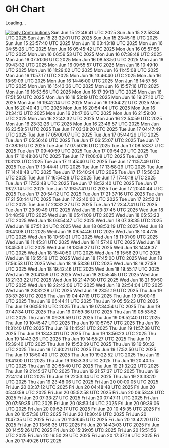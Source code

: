 # GH Chart

Loading...

[![Daily Contributions](https://github.com/peanuts735/GHchart/actions/workflows/job.yaml/badge.svg?event=check_run)](https://github.com/peanuts735/GHchart/actions/workflows/job.yaml)
Sun Jun 15 22:46:41 UTC 2025
Sun Jun 15 22:58:34 UTC 2025
Sun Jun 15 23:32:01 UTC 2025
Sun Jun 15 23:45:18 UTC 2025
Sun Jun 15 23:57:40 UTC 2025
Mon Jun 16 03:43:18 UTC 2025
Mon Jun 16 04:55:26 UTC 2025
Mon Jun 16 05:45:42 UTC 2025
Mon Jun 16 05:57:56 UTC 2025
Mon Jun 16 06:56:53 UTC 2025
Mon Jun 16 07:38:48 UTC 2025
Mon Jun 16 07:51:06 UTC 2025
Mon Jun 16 08:53:50 UTC 2025
Mon Jun 16 09:43:32 UTC 2025
Mon Jun 16 09:55:57 UTC 2025
Mon Jun 16 10:49:10 UTC 2025
Mon Jun 16 11:29:02 UTC 2025
Mon Jun 16 11:45:08 UTC 2025
Mon Jun 16 11:57:17 UTC 2025
Mon Jun 16 13:46:40 UTC 2025
Mon Jun 16 13:59:09 UTC 2025
Mon Jun 16 14:46:00 UTC 2025
Mon Jun 16 14:57:56 UTC 2025
Mon Jun 16 15:43:36 UTC 2025
Mon Jun 16 15:57:16 UTC 2025
Mon Jun 16 16:53:56 UTC 2025
Mon Jun 16 17:39:13 UTC 2025
Mon Jun 16 17:51:50 UTC 2025
Mon Jun 16 18:53:19 UTC 2025
Mon Jun 16 19:27:10 UTC 2025
Mon Jun 16 19:42:14 UTC 2025
Mon Jun 16 19:54:22 UTC 2025
Mon Jun 16 20:40:43 UTC 2025
Mon Jun 16 20:54:44 UTC 2025
Mon Jun 16 21:34:13 UTC 2025
Mon Jun 16 21:47:06 UTC 2025
Mon Jun 16 21:59:00 UTC 2025
Mon Jun 16 22:42:32 UTC 2025
Mon Jun 16 22:54:59 UTC 2025
Mon Jun 16 23:32:26 UTC 2025
Mon Jun 16 23:46:57 UTC 2025
Mon Jun 16 23:58:51 UTC 2025
Tue Jun 17 03:38:20 UTC 2025
Tue Jun 17 04:47:49 UTC 2025
Tue Jun 17 05:00:07 UTC 2025
Tue Jun 17 05:44:26 UTC 2025
Tue Jun 17 05:56:46 UTC 2025
Tue Jun 17 06:55:07 UTC 2025
Tue Jun 17 07:38:16 UTC 2025
Tue Jun 17 07:50:16 UTC 2025
Tue Jun 17 08:53:37 UTC 2025
Tue Jun 17 09:40:59 UTC 2025
Tue Jun 17 09:54:29 UTC 2025
Tue Jun 17 10:48:06 UTC 2025
Tue Jun 17 11:00:08 UTC 2025
Tue Jun 17 11:31:13 UTC 2025
Tue Jun 17 11:45:40 UTC 2025
Tue Jun 17 11:57:49 UTC 2025
Tue Jun 17 13:44:41 UTC 2025
Tue Jun 17 13:58:29 UTC 2025
Tue Jun 17 14:48:48 UTC 2025
Tue Jun 17 15:40:24 UTC 2025
Tue Jun 17 15:56:32 UTC 2025
Tue Jun 17 16:54:26 UTC 2025
Tue Jun 17 17:40:18 UTC 2025
Tue Jun 17 17:52:48 UTC 2025
Tue Jun 17 18:52:40 UTC 2025
Tue Jun 17 19:27:14 UTC 2025
Tue Jun 17 19:57:41 UTC 2025
Tue Jun 17 20:40:44 UTC 2025
Tue Jun 17 20:54:12 UTC 2025
Tue Jun 17 21:37:16 UTC 2025
Tue Jun 17 21:50:44 UTC 2025
Tue Jun 17 22:40:00 UTC 2025
Tue Jun 17 22:52:21 UTC 2025
Tue Jun 17 23:32:27 UTC 2025
Tue Jun 17 23:47:41 UTC 2025
Tue Jun 17 23:59:49 UTC 2025
Wed Jun 18 03:37:45 UTC 2025
Wed Jun 18 04:48:59 UTC 2025
Wed Jun 18 05:41:09 UTC 2025
Wed Jun 18 05:53:23 UTC 2025
Wed Jun 18 06:54:47 UTC 2025
Wed Jun 18 07:38:35 UTC 2025
Wed Jun 18 07:51:34 UTC 2025
Wed Jun 18 08:53:19 UTC 2025
Wed Jun 18 09:41:08 UTC 2025
Wed Jun 18 09:54:46 UTC 2025
Wed Jun 18 10:47:15 UTC 2025
Wed Jun 18 10:59:21 UTC 2025
Wed Jun 18 11:31:09 UTC 2025
Wed Jun 18 11:45:31 UTC 2025
Wed Jun 18 11:57:46 UTC 2025
Wed Jun 18 13:45:53 UTC 2025
Wed Jun 18 13:59:27 UTC 2025
Wed Jun 18 14:48:37 UTC 2025
Wed Jun 18 15:40:50 UTC 2025
Wed Jun 18 15:56:29 UTC 2025
Wed Jun 18 16:55:19 UTC 2025
Wed Jun 18 17:45:00 UTC 2025
Wed Jun 18 17:56:53 UTC 2025
Wed Jun 18 18:53:36 UTC 2025
Wed Jun 18 19:27:59 UTC 2025
Wed Jun 18 19:42:46 UTC 2025
Wed Jun 18 19:55:17 UTC 2025
Wed Jun 18 20:41:59 UTC 2025
Wed Jun 18 20:55:45 UTC 2025
Wed Jun 18 21:33:22 UTC 2025
Wed Jun 18 21:47:30 UTC 2025
Wed Jun 18 21:59:50 UTC 2025
Wed Jun 18 22:42:06 UTC 2025
Wed Jun 18 22:54:04 UTC 2025
Wed Jun 18 23:32:28 UTC 2025
Wed Jun 18 23:51:19 UTC 2025
Thu Jun 19 03:37:26 UTC 2025
Thu Jun 19 04:47:19 UTC 2025
Thu Jun 19 05:00:16 UTC 2025
Thu Jun 19 05:44:11 UTC 2025
Thu Jun 19 05:56:23 UTC 2025
Thu Jun 19 06:55:10 UTC 2025
Thu Jun 19 07:34:54 UTC 2025
Thu Jun 19 07:47:34 UTC 2025
Thu Jun 19 07:59:36 UTC 2025
Thu Jun 19 08:53:52 UTC 2025
Thu Jun 19 09:39:59 UTC 2025
Thu Jun 19 09:52:40 UTC 2025
Thu Jun 19 10:45:47 UTC 2025
Thu Jun 19 10:57:57 UTC 2025
Thu Jun 19 11:31:40 UTC 2025
Thu Jun 19 11:45:21 UTC 2025
Thu Jun 19 11:57:38 UTC 2025
Thu Jun 19 13:43:01 UTC 2025
Thu Jun 19 13:56:23 UTC 2025
Thu Jun 19 14:43:26 UTC 2025
Thu Jun 19 14:55:27 UTC 2025
Thu Jun 19 15:39:40 UTC 2025
Thu Jun 19 15:53:09 UTC 2025
Thu Jun 19 16:50:32 UTC 2025
Thu Jun 19 17:40:21 UTC 2025
Thu Jun 19 17:52:50 UTC 2025
Thu Jun 19 18:50:40 UTC 2025
Thu Jun 19 19:22:52 UTC 2025
Thu Jun 19 19:41:00 UTC 2025
Thu Jun 19 19:53:33 UTC 2025
Thu Jun 19 20:40:15 UTC 2025
Thu Jun 19 20:55:40 UTC 2025
Thu Jun 19 21:32:22 UTC 2025
Thu Jun 19 21:45:37 UTC 2025
Thu Jun 19 21:57:37 UTC 2025
Thu Jun 19 22:41:14 UTC 2025
Thu Jun 19 22:53:34 UTC 2025
Thu Jun 19 23:33:20 UTC 2025
Thu Jun 19 23:48:06 UTC 2025
Fri Jun 20 00:00:05 UTC 2025
Fri Jun 20 03:37:12 UTC 2025
Fri Jun 20 04:48:48 UTC 2025
Fri Jun 20 05:40:59 UTC 2025
Fri Jun 20 05:52:58 UTC 2025
Fri Jun 20 06:53:48 UTC 2025
Fri Jun 20 07:33:27 UTC 2025
Fri Jun 20 07:47:11 UTC 2025
Fri Jun 20 07:59:35 UTC 2025
Fri Jun 20 08:53:14 UTC 2025
Fri Jun 20 09:39:06 UTC 2025
Fri Jun 20 09:52:17 UTC 2025
Fri Jun 20 10:45:35 UTC 2025
Fri Jun 20 10:57:36 UTC 2025
Fri Jun 20 11:30:49 UTC 2025
Fri Jun 20 11:47:35 UTC 2025
Fri Jun 20 11:59:45 UTC 2025
Fri Jun 20 13:42:20 UTC 2025
Fri Jun 20 13:56:35 UTC 2025
Fri Jun 20 14:43:03 UTC 2025
Fri Jun 20 14:55:26 UTC 2025
Fri Jun 20 15:39:05 UTC 2025
Fri Jun 20 15:51:56 UTC 2025
Fri Jun 20 16:50:29 UTC 2025
Fri Jun 20 17:37:19 UTC 2025
Fri Jun 20 17:49:26 UTC 2025
